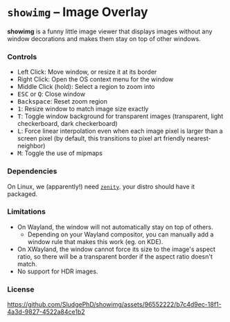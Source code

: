 # `showimg` – Image Overlay

**showimg** is a funny little image viewer that displays images without any window decorations and makes them stay on top of other windows.

### Controls

- Left Click: Move window, or resize it at its border
- Right Click: Open the OS context menu for the window
- Middle Click (hold): Select a region to zoom into
- <kbd>ESC</kbd> or <kbd>Q</kbd>: Close window
- <kbd>Backspace</kbd>: Reset zoom region
- <kbd>1</kbd>: Resize window to match image size exactly
- <kbd>T</kbd>: Toggle window background for transparent images (transparent, light checkerboard, dark checkerboard)
- <kbd>L</kbd>: Force linear interpolation even when each image pixel is larger than a screen pixel (by default, this transitions to pixel art friendly nearest-neighbor)
- <kbd>M</kbd>: Toggle the use of mipmaps

### Dependencies

On Linux, we (apparently!) need [`zenity`]. your distro should have it packaged.

[`zenity`]: https://gitlab.gnome.org/GNOME/zenity

### Limitations

- On Wayland, the window will not automatically stay on top of others.
  - Depending on your Wayland compositor, you can manually add a window rule that makes this work (eg. on KDE).
- On XWayland, the window cannot force its size to the image's aspect ratio, so there will be a transparent border if the aspect ratio doesn't match.
- No support for HDR images.

### License

https://github.com/SludgePhD/showimg/assets/96552222/b7c4d9ec-18f1-4a3d-9827-4522a84ce1b2
